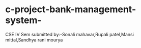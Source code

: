 # c-project-bank-management-system-
CSE IV Sem submitted by:-Sonali mahavar,Rupali patel,Mansi mittal,Sandhya rani mourya
